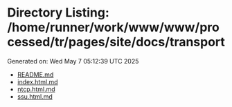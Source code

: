 # Directory Listing: /home/runner/work/www/www/processed/tr/pages/site/docs/transport
Generated on: Wed May  7 05:12:39 UTC 2025

- [README.md](README.md)
- [index.html.md](index.html.md)
- [ntcp.html.md](ntcp.html.md)
- [ssu.html.md](ssu.html.md)
